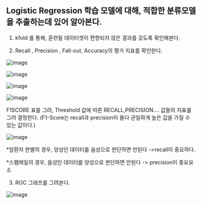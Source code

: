 ## Logistic Regression 학습 모델에 대해, 적합한 분류모델을 추출하는데 있어 알아본다.

1. kfold 를 통해, 훈련될 데이터셋이 편향되지 않은 결과를 갖도록 확인해본다.

2. Recall , Precision , Fall-out, Accuracy의 평가 지표를 확인한다.


![image](https://user-images.githubusercontent.com/70446214/97321536-5557e100-18b2-11eb-89b4-8e92cfe350a1.png)

![image](https://user-images.githubusercontent.com/70446214/97321559-5be65880-18b2-11eb-96d0-e46a90e493d5.png)

![image](https://user-images.githubusercontent.com/70446214/97321591-630d6680-18b2-11eb-894f-da663d8dc27a.png)

![image](https://user-images.githubusercontent.com/70446214/97321607-69034780-18b2-11eb-9e6b-3212ac61411a.png)



  F1SCORE 표를 그려, Threshold 값에 따른 RECALL,PRECISION.... 값들의 지표를 그려 결정한다.
  (F1-Score는 recall과 precision이 둘다 균일하게 높은 값을 가질 수 있는 값이다.)


![image](https://user-images.githubusercontent.com/70446214/97321648-74567300-18b2-11eb-8c38-49b5f12f1b14.png)


*암환자 판별의 경우, 양성인 데이터를 음성으로 판단하면 안된다 ->recall이 중요하다.


*스팸메일의 경우, 음성인 데이터를 양성으로 판단하면 안된다 -> precision이 중요요소




3. ROC 그래프를 그려본다.


![image](https://user-images.githubusercontent.com/70446214/97322690-63f2c800-18b3-11eb-8dca-ea01e46ac230.png)
